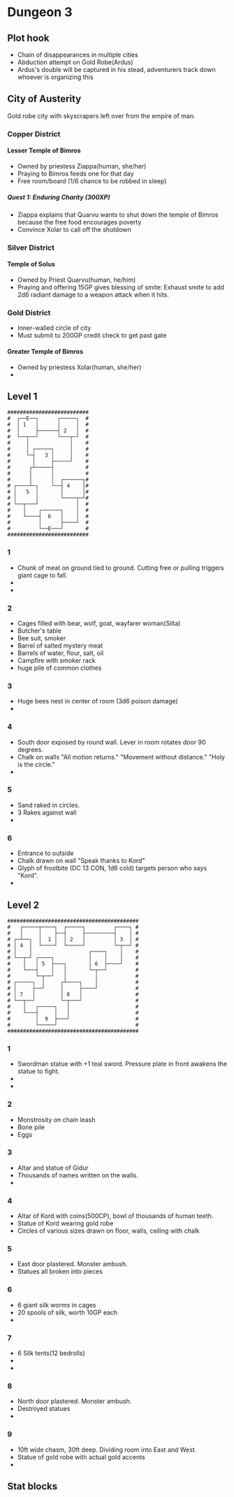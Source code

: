 # Dungeon 3

## Plot hook
- Chain of disappearances in multiple cities 
- Abduction attempt on Gold Robe(Ardus) 
- Ardus's double will be captured in his stead, adventurers track down whoever is organizing this

## City of Austerity
Gold robe city with skyscrapers left over from the empire of man.

### Copper District

#### Lesser Temple of Bimros
- Owned by priestess Ziappa(human, she/her)
- Praying to Bimros feeds one for that day
- Free room/board (1/6 chance to be robbed in sleep)

##### Quest 1: Enduring Charity (300XP)
- Ziappa explains that Quarvu wants to shut down the temple of Bimros because the free food encourages poverty
- Convince Xolar to call off the shutdown

### Silver District

#### Temple of Solus
- Owned by Priest Quarvu(human, he/him)
- Praying and offering 15GP gives blessing of smite: Exhaust smite to add 2d6 radiant damage to a weapon attack when it hits.

### Gold District
- Inner-walled circle of city
- Must submit to 200GP credit check to get past gate

#### Greater Temple of Bimros
- Owned by priestess Xolar(human, she/her)
- 

## Level 1

```
##########################
#  ┌──E──┐      ┌─────┐  #
#  │ 1   │      │     │  #
#  │     ├──────┤ 2   │  #
#  └──┬──┘      └───┬─┘  #
#     │             │    #
#     │ ┌─────┐     │    #
#     └─┤   3 │     │    #
#       │     ├─────┘    #
#      ┌┴─────┤          #
#      │      │          #
#      │      │  ┌──────┐#
# ┌────┴─┐    └──┤ 4    │#
# │   5  │       │      │#
# │      │       └────┬─┘#
# └──┬───┘            │  #
#    │    ┌──────┐    │  #
#    └────┤  6   │    │  #
#         │      ├────┘  #
#         └──E───┘       #
##########################
```

### 1
- Chunk of meat on ground tied to ground. Cutting free or pulling triggers giant cage to fall.
- 
-


### 2
- Cages filled with bear, wolf, goat, wayfarer woman(Silta)
- Butcher's table
- Bee suit, smoker
- Barrel of salted mystery meat
- Barrels of water, flour, salt, oil
- Campfire with smoker rack
- huge pile of common clothes


### 3
- Huge bees nest in center of room (3d6 poison damage)
-


### 4
- South door exposed by round wall. Lever in room rotates door 90 degrees.
- Chalk on walls "All motion returns." "Movement without distance." "Holy is the circle."
- 


### 5
- Sand raked in circles.
- 3 Rakes against wall
-


### 6
- Entrance to outside
- Chalk drawn on wall "Speak thanks to Kord"
- Glyph of frostbite (DC 13 CON, 1d6 cold) targets person who says "Kord".
-

## Level 2

```
##########################################
#   ┌─────┬────┐  ┌─────┐         ┌────┐ #
#   │     │    ├──┤     ├─────────┤    │ #
# ┌─┴──┐  │  1 │  │ 2   │         │ 3  │ #
# │ 4  │  └────┘  └─────┘         └─┬──┘ #
# │    │                  ┌────┐    │    #
# └──┬─┘ ┌────┐           │    │    │    #
#    │   │ 5  ├───┐       │ 6  ├────┘    #
#    └───┤    │   │       └─┬──┘         #
#        └─┬──┘   │         │            #
# ┌─────┐  │     ┌┴────┐    │            #
# │     ├──┘     │     ├────┘            #
# │ 7   │        │ 8   │                 #
# └──┬──┘        └─┬───┘                 #
#    │   ┌─────┐   │                     #
#    └───┤     │   │                     #
#        │  9  ├───┘                     #
#        └─────┘                         #
##########################################
```

### 1
- Swordman statue with +1 teal sword. Pressure plate in front awakens the statue to fight.
-
-

### 2
- Monstrosity on chain leash
- Bone pile
- Eggs

### 3
- Altar and statue of Gidur
- Thousands of names written on the walls.
-

### 4
- Altar of Kord with coins(500CP), bowl of thousands of human teeth.
- Statue of Kord wearing gold robe
- Circles of various sizes drawn on floor, walls, ceiling with chalk

### 5
- East door plastered. Monster ambush.
- Statues all broken into pieces

### 6
- 6 giant silk worms in cages
- 20 spools of silk, worth 10GP each
-

### 7
- 6 Silk tents(12 bedrolls)
-
-

### 8
- North door plastered. Monster ambush.
- Destroyed statues
-

### 9
- 10ft wide chasm, 30ft deep. Dividing room into East and West.
- Statue of gold robe with actual gold accents
-

## Stat blocks